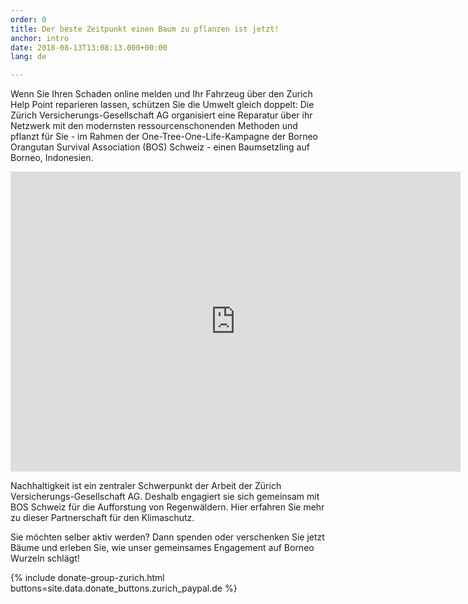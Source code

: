 ```yaml
---
order: 0
title: Der beste Zeitpunkt einen Baum zu pflanzen ist jetzt!
anchor: intro
date: 2018-08-13T13:08:13.000+00:00
lang: de

---
```

Wenn Sie Ihren Schaden online melden und Ihr Fahrzeug über den Zurich Help Point reparieren lassen, schützen Sie die Umwelt gleich doppelt: Die Zürich Versicherungs-Gesellschaft AG organisiert eine Reparatur über ihr Netzwerk mit den modernsten ressourcenschonenden Methoden und pflanzt für Sie - im Rahmen der One-Tree-One-Life-Kampagne der Borneo Orangutan Survival Association (BOS) Schweiz - einen Baumsetzling auf Borneo, Indonesien.

<div class="videoWrapper"> <iframe src="https://player.vimeo.com/video/245368582" width="720" height="480" frameborder="0" webkitallowfullscreen mozallowfullscreen allowfullscreen></iframe> </div>

Nachhaltigkeit ist ein zentraler Schwerpunkt der Arbeit der Zürich Versicherungs-Gesellschaft AG. Deshalb engagiert sie sich gemeinsam mit BOS Schweiz für die Aufforstung von Regenwäldern. Hier erfahren Sie mehr zu dieser Partnerschaft für den Klimaschutz.

Sie möchten selber aktiv werden? Dann spenden oder verschenken Sie jetzt Bäume und erleben Sie, wie unser gemeinsames Engagement auf Borneo Wurzeln schlägt!

{% include donate-group-zurich.html buttons=site.data.donate_buttons.zurich_paypal.de %}
